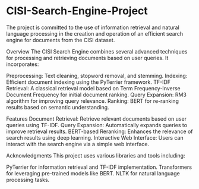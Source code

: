 # CISI-Search-Engine-Project


The project is committed to the use of information retrieval and natural language processing in the creation and operation of an efficient search engine for documents from the CISI dataset.



Overview
The CISI Search Engine combines several advanced techniques for processing and retrieving documents based on user queries. It incorporates:

Preprocessing: Text cleaning, stopword removal, and stemming.
Indexing: Efficient document indexing using the PyTerrier framework.
TF-IDF Retrieval: A classical retrieval model based on Term Frequency-Inverse Document Frequency for initial document ranking.
Query Expansion: RM3 algorithm for improving query relevance.
Ranking: BERT for re-ranking results based on semantic understanding.


Features
Document Retrieval: Retrieve relevant documents based on user queries using TF-IDF.
Query Expansion: Automatically expands queries to improve retrieval results.
BERT-based Reranking: Enhances the relevance of search results using deep learning.
Interactive Web Interface: Users can interact with the search engine via a simple web interface.


Acknowledgments
This project uses various libraries and tools including:

PyTerrier for information retrieval and TF-IDF implementation.
Transformers for leveraging pre-trained models like BERT.
NLTK for natural language processing tasks.

